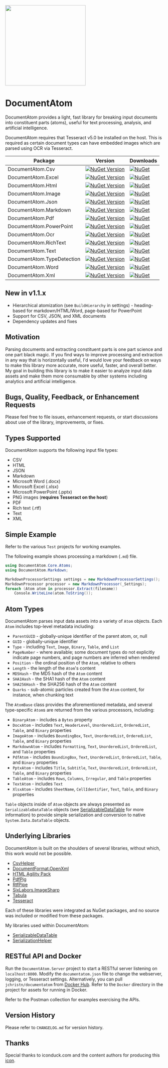 <img src="https://raw.githubusercontent.com/jchristn/DocumentAtom/refs/heads/main/assets/icon.png" width="256" height="256">

# DocumentAtom

DocumentAtom provides a light, fast library for breaking input documents into constituent parts (atoms), useful for text processing, analysis, and artificial intelligence.

DocumentAtom requires that Tesseract v5.0 be installed on the host.  This is required as certain document types can have embedded images which are parsed using OCR via Tesseract.

| Package | Version | Downloads |
|---------|---------|-----------|
| DocumentAtom.Csv | [![NuGet Version](https://img.shields.io/nuget/v/DocumentAtom.Csv.svg?style=flat)](https://www.nuget.org/packages/DocumentAtom.Csv/) | [![NuGet](https://img.shields.io/nuget/dt/DocumentAtom.Csv.svg)](https://www.nuget.org/packages/DocumentAtom.Csv)  |
| DocumentAtom.Excel | [![NuGet Version](https://img.shields.io/nuget/v/DocumentAtom.Excel.svg?style=flat)](https://www.nuget.org/packages/DocumentAtom.Excel/) | [![NuGet](https://img.shields.io/nuget/dt/DocumentAtom.Excel.svg)](https://www.nuget.org/packages/DocumentAtom.Excel)  |
| DocumentAtom.Html | [![NuGet Version](https://img.shields.io/nuget/v/DocumentAtom.Html.svg?style=flat)](https://www.nuget.org/packages/DocumentAtom.Html/) | [![NuGet](https://img.shields.io/nuget/dt/DocumentAtom.Html.svg)](https://www.nuget.org/packages/DocumentAtom.Html)  |
| DocumentAtom.Image | [![NuGet Version](https://img.shields.io/nuget/v/DocumentAtom.Image.svg?style=flat)](https://www.nuget.org/packages/DocumentAtom.Image/) | [![NuGet](https://img.shields.io/nuget/dt/DocumentAtom.Image.svg)](https://www.nuget.org/packages/DocumentAtom.Image)  |
| DocumentAtom.Json | [![NuGet Version](https://img.shields.io/nuget/v/DocumentAtom.Json.svg?style=flat)](https://www.nuget.org/packages/DocumentAtom.Json/) | [![NuGet](https://img.shields.io/nuget/dt/DocumentAtom.Json.svg)](https://www.nuget.org/packages/DocumentAtom.Json)  |
| DocumentAtom.Markdown | [![NuGet Version](https://img.shields.io/nuget/v/DocumentAtom.Markdown.svg?style=flat)](https://www.nuget.org/packages/DocumentAtom.Markdown/) | [![NuGet](https://img.shields.io/nuget/dt/DocumentAtom.Markdown.svg)](https://www.nuget.org/packages/DocumentAtom.Markdown)  |
| DocumentAtom.Pdf | [![NuGet Version](https://img.shields.io/nuget/v/DocumentAtom.Pdf.svg?style=flat)](https://www.nuget.org/packages/DocumentAtom.Pdf/) | [![NuGet](https://img.shields.io/nuget/dt/DocumentAtom.Pdf.svg)](https://www.nuget.org/packages/DocumentAtom.Pdf)  |
| DocumentAtom.PowerPoint | [![NuGet Version](https://img.shields.io/nuget/v/DocumentAtom.PowerPoint.svg?style=flat)](https://www.nuget.org/packages/DocumentAtom.PowerPoint/) | [![NuGet](https://img.shields.io/nuget/dt/DocumentAtom.PowerPoint.svg)](https://www.nuget.org/packages/DocumentAtom.PowerPoint)  |
| DocumentAtom.Ocr | [![NuGet Version](https://img.shields.io/nuget/v/DocumentAtom.Ocr.svg?style=flat)](https://www.nuget.org/packages/DocumentAtom.Ocr/) | [![NuGet](https://img.shields.io/nuget/dt/DocumentAtom.Ocr.svg)](https://www.nuget.org/packages/DocumentAtom.Ocr)  |
| DocumentAtom.RichText | [![NuGet Version](https://img.shields.io/nuget/v/DocumentAtom.RichText.svg?style=flat)](https://www.nuget.org/packages/DocumentAtom.RichText/) | [![NuGet](https://img.shields.io/nuget/dt/DocumentAtom.RichText.svg)](https://www.nuget.org/packages/DocumentAtom.RichText)  |
| DocumentAtom.Text | [![NuGet Version](https://img.shields.io/nuget/v/DocumentAtom.Text.svg?style=flat)](https://www.nuget.org/packages/DocumentAtom.Text/) | [![NuGet](https://img.shields.io/nuget/dt/DocumentAtom.Text.svg)](https://www.nuget.org/packages/DocumentAtom.Text)  |
| DocumentAtom.TypeDetection | [![NuGet Version](https://img.shields.io/nuget/v/DocumentAtom.TypeDetection.svg?style=flat)](https://www.nuget.org/packages/DocumentAtom.TypeDetection/) | [![NuGet](https://img.shields.io/nuget/dt/DocumentAtom.TypeDetection.svg)](https://www.nuget.org/packages/DocumentAtom.TypeDetection)  |
| DocumentAtom.Word | [![NuGet Version](https://img.shields.io/nuget/v/DocumentAtom.Word.svg?style=flat)](https://www.nuget.org/packages/DocumentAtom.Word/) | [![NuGet](https://img.shields.io/nuget/dt/DocumentAtom.Word.svg)](https://www.nuget.org/packages/DocumentAtom.Word)  |
| DocumentAtom.Xml | [![NuGet Version](https://img.shields.io/nuget/v/DocumentAtom.Xml.svg?style=flat)](https://www.nuget.org/packages/DocumentAtom.Xml/) | [![NuGet](https://img.shields.io/nuget/dt/DocumentAtom.Xml.svg)](https://www.nuget.org/packages/DocumentAtom.Xml)  |

## New in v1.1.x

- Hierarchical atomization (see `BuildHierarchy` in settings) - heading-based for markdown/HTML/Word, page-based for PowerPoint
- Support for CSV, JSON, and XML documents
- Dependency updates and fixes

## Motivation

Parsing documents and extracting constituent parts is one part science and one part black magic.  If you find ways to improve processing and extraction in any way that is horizontally useful, I'd would love your feedback on ways to make this library more accurate, more useful, faster, and overall better.  My goal in building this library is to make it easier to analyze input data assets and make them more consumable by other systems including analytics and artificial intelligence.

## Bugs, Quality, Feedback, or Enhancement Requests

Please feel free to file issues, enhancement requests, or start discussions about use of the library, improvements, or fixes.  

## Types Supported

DocumentAtom supports the following input file types:
- CSV
- HTML
- JSON
- Markdown
- Microsoft Word (.docx)
- Microsoft Excel (.xlsx)
- Microsoft PowerPoint (.pptx)
- PNG images (**requires Tesseract on the host**)
- PDF
- Rich text (.rtf)
- Text
- XML

## Simple Example 

Refer to the various `Test` projects for working examples.

The following example shows processing a markdown (`.md`) file.

```csharp
using DocumentAtom.Core.Atoms;
using DocumentAtom.Markdown;

MarkdownProcessorSettings settings = new MarkdownProcessorSettings();
MarkdownProcessor processor = new MarkdownProcessor(_Settings);
foreach (Atom atom in processor.Extract(filename))
    Console.WriteLine(atom.ToString());
```

## Atom Types

DocumentAtom parses input data assets into a variety of `Atom` objects.  Each `Atom` includes top-level metadata including:
- `ParentGUID` - globally-unique identifier of the parent atom, or, null
- `GUID` - globally-unique identifier
- `Type` - including `Text`, `Image`, `Binary`, `Table`, and `List`
- `PageNumber` - where available; some document types do not explicitly indicate page numbers, and page numbers are inferred when rendered
- `Position` - the ordinal position of the `Atom`, relative to others
- `Length` - the length of the `Atom`'s content
- `MD5Hash` - the MD5 hash of the `Atom` content
- `SHA1Hash` - the SHA1 hash of the `Atom` content
- `SHA256Hash` - the SHA256 hash of the `Atom` content
- `Quarks` - sub-atomic particles created from the `Atom` content, for instance, when chunking text

The `AtomBase` class provides the aforementioned metadata, and several type-specific `Atom`s are returned from the various processors, including:
- `BinaryAtom` - includes a `Bytes` property
- `DocxAtom` - includes `Text`, `HeaderLevel`, `UnorderedList`, `OrderedList`, `Table`, and `Binary` properties
- `ImageAtom` - includes `BoundingBox`, `Text`, `UnorderedList`, `OrderedList`, `Table`, and `Binary` properties
- `MarkdownAtom` - includes `Formatting`, `Text`, `UnorderedList`, `OrderedList`, and `Table` properties
- `PdfAtom` - includes `BoundingBox`, `Text`, `UnorderedList`, `OrderedList`, `Table`, and `Binary` properties
- `PptxAtom` - includes `Title`, `Subtitle`, `Text`, `UnorderedList`, `OrderedList`, `Table`, and `Binary` properties
- `TableAtom` - includes `Rows`, `Columns`, `Irregular`, and `Table` properties
- `TextAtom` - includes `Text`
- `XlsxAtom` - includes `SheetName`, `CellIdentifier`, `Text`, `Table`, and `Binary` properties

`Table` objects inside of `Atom` objects are always presented as `SerializableDataTable` objects (see [SerializableDataTable](https://github.com/jchristn/serializabledatatable) for more information) to provide simple serialization and conversion to native `System.Data.DataTable` objects.

## Underlying Libraries

DocumentAtom is built on the shoulders of several libraries, without which, this work would not be possible.

- [CsvHelper](https://github.com/JoshClose/CsvHelper)
- [DocumentFormat.OpenXml](https://github.com/dotnet/Open-XML-SDK)
- [HTML Agility Pack](https://github.com/zzzprojects/html-agility-pack)
- [PdfPig](https://github.com/UglyToad/PdfPig)
- [RtfPipe](github.com/erdomke/RtfPipe)
- [SixLabors.ImageSharp](https://github.com/SixLabors/ImageSharp)
- [Tabula](https://github.com/BobLd/tabula-sharp)
- [Tesseract](https://github.com/charlesw/tesseract/)

Each of these libraries were integrated as NuGet packages, and no source was included or modified from these packages.

My libraries used within DocumentAtom:

- [SerializableDataTable](https://github.com/jchristn/serializabledatatable)
- [SerializationHelper](https://github.com/jchristn/serializationhelper)

## RESTful API and Docker

Run the `DocumentAtom.Server` project to start a RESTful server listening on `localhost:8000`.  Modify the `documentatom.json` file to change the webserver, logging, or Tesseract settings.  Alternatively, you can pull `jchristn/documentatom` from [Docker Hub](https://hub.docker.com/repository/docker/jchristn/documentatom/general).  Refer to the `Docker` directory in the project for assets for running in Docker.

Refer to the Postman collection for examples exercising the APIs.

## Version History

Please refer to ```CHANGELOG.md``` for version history.

## Thanks

Special thanks to iconduck.com and the content authors for producing this [icon](https://iconduck.com/icons/27054/atom).
